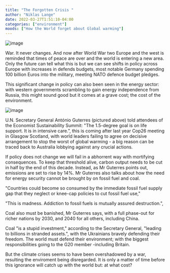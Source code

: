```yaml
---
title: "The Forgotten Crisis "
author: "Niklas Lange"
date: 2022-03-27T1:51:10-04:00
categories: ["environment"]
moods: ["How the World forget about Global warming"]
---
```


![image](../img/article/the-forgotten-crisis/1.jpg)

War. It never changes. And now after World War two Europe and the west is reminded that times of peace are over and the world is entering a new area. Only the future can tell what this is but we can see shifts in policy across Europe with increases in defends budgets, most notable Germany spending 100 billion Euros into the military, meeting NATO defence budget pledges. 

This significant change in policy can also been seen in the energy sector: with western governments scrambling to gain energy independence from Russia, this might sound good but it comes at a grave cost; the cost of the environment. 

![image](../img/article/the-forgotten-crisis/2.jpg)

U.N. Secretary General António Guterres (pictured above) told attendees of the Economist Sustainability Summit: "The 1.5-degree goal is on life support. It is in intensive care.”, this is coming after last year Cop26 meeting in Glasgow Scotland, with world leaders failing to agree on decisive arrangement to stop the worst of global warming - a big reason can be traced back to Australia lobbying against any crucial actions. 

If policy does not change we will fail in a abhorrent way with mortifying consequences. To keep that threshold alive, carbon output needs to be cut in half by the end of this decade. Instead, as Mr Guterres points out, emissions are set to rise by 14%. Mr Guterres also talks about how the need for energy security cannot be brought by on fossil fuel and coal.

 "Countries could become so consumed by the immediate fossil fuel supply gap that they neglect or knee-cap policies to cut fossil fuel use,"


"This is madness. Addiction to fossil fuels is mutually assured destruction.",


Coal also must be banished, Mr Guterres says, with a full phase-out for richer nations by 2030, and 2040 for all others, including China.

Coal "is a stupid investment," according to the Secretary General, "leading to billions in stranded assets.", with the Ukrainians bravely defending their freedom. The world must defend their environment; with the biggest responsibilities going to the G20 member -including Britain.

 But the climate crises seems to have been overshadowed by a war, resulting the enviroment being disregarded. It is only a matter of time before this ignorance will catch up with the world but: at what cost?

